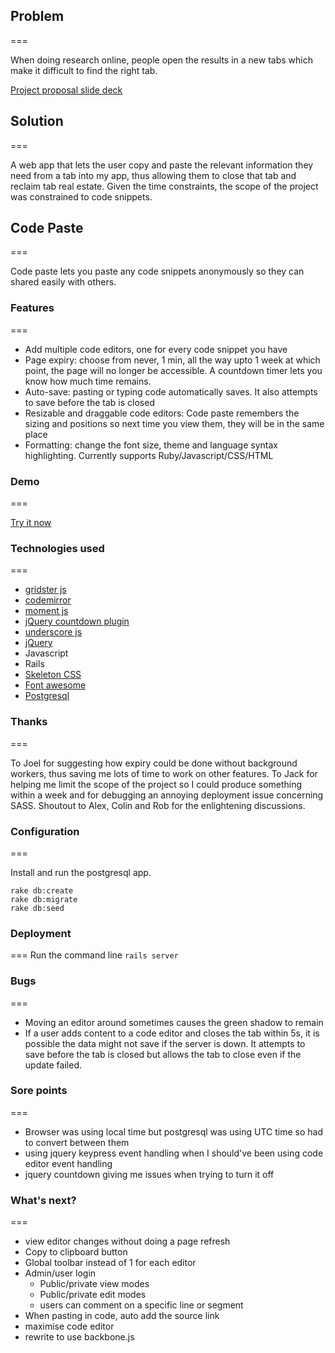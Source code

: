 ## Problem
===

When doing research online, people open the results in a new tabs which make it difficult to find the right tab.

[Project proposal slide deck](https://docs.google.com/presentation/d/12-HeEY_-6mX8jAHfuzQP8yYTguHW-hWwip06nzPCX6Y/edit?usp=sharing)

## Solution
===

A web app that lets the user copy and paste the relevant information they need from a tab into my app, thus allowing them to close that tab and reclaim tab real estate. Given the time constraints, the scope of the project was constrained to code snippets.

## Code Paste
===

Code paste lets you paste any code snippets anonymously so they can shared easily with others.

### Features
===

* Add multiple code editors, one for every code snippet you have
* Page expiry: choose from never, 1 min, all the way upto 1 week at which point, the page will no longer be accessible. A countdown timer lets you know how much time remains.
* Auto-save: pasting or typing code automatically saves. It also attempts to save before the tab is closed
* Resizable and draggable code editors: Code paste remembers the sizing and positions so next time you view them, they will be in the same place
* Formatting: change the font size, theme and language syntax highlighting. Currently supports Ruby/Javascript/CSS/HTML

### Demo
===

[Try it now](https://code-paste.herokuapp.com)

### Technologies used
===

* [gridster js](http://gridster.net/)
* [codemirror](https://codemirror.net/)
* [moment js](http://momentjs.com/)
* [jQuery countdown plugin](http://hilios.github.io/jQuery.countdown/)
* [underscore js](http://underscorejs.org/)
* [jQuery](https://jquery.com/)
* Javascript
* Rails
* [Skeleton CSS](http://getskeleton.com/)
* [Font awesome](https://fortawesome.github.io/Font-Awesome/)
* [Postgresql](http://postgresapp.com/)

### Thanks
===

To Joel for suggesting how expiry could be done without background workers, thus saving me lots of time to work on other features. To Jack for helping me limit the scope of the project so I could produce something within a week and for debugging an annoying deployment issue concerning SASS. Shoutout to Alex, Colin and Rob for the enlightening discussions.

### Configuration
===

Install and run the postgresql app.

```
rake db:create
rake db:migrate
rake db:seed
```

### Deployment
===
Run the command line `rails server`

### Bugs
===

* Moving an editor around sometimes causes the green shadow to remain
* If a user adds content to a code editor and closes the tab within 5s, it is possible the data might not save if the server is down. It attempts to save before the tab is closed but allows the tab to close even if the update failed.

### Sore points
===
* Browser was using local time but postgresql was using UTC time so had to convert between them
* using jquery keypress event handling when I should've been using code editor event handling
* jquery countdown giving me issues when trying to turn it off

### What's next?
===
* view editor changes without doing a page refresh
* Copy to clipboard button
* Global toolbar instead of 1 for each editor
* Admin/user login
  * Public/private view modes
  * Public/private edit modes
  * users can comment on a specific line or segment
* When pasting in code, auto add the source link
* maximise code editor
* rewrite to use backbone.js

